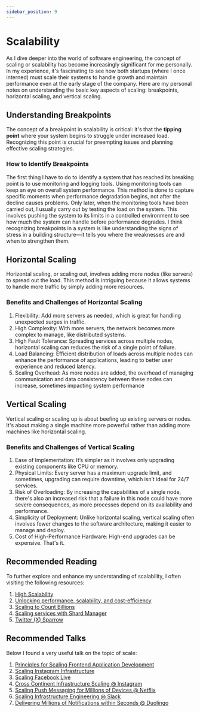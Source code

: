 ```yaml
---
sidebar_position: 9
---
```


# Scalability

As I dive deeper into the world of software engineering, the concept of scaling or scalability has become increasingly significant for me personally. In my experience, it's fascinating to see how both startups (where I once interned) must scale their systems to handle growth and maintain performance even at the early stage of the company. Here are my personal notes on understanding the basic key aspects of scaling: breakpoints, horizontal scaling, and vertical scaling.

## Understanding Breakpoints

The concept of a breakpoint in scalability is critical: it's that the **tipping point** where your system begins to struggle under increased load. Recognizing this point is crucial for preempting issues and planning effective scaling strategies.

### How to Identify Breakpoints

The first thing I have to do to identify a system that has reached its breaking point is to use monitoring and logging tools. Using monitoring tools can keep an eye on overall system performance. This method is done to capture specific moments when performance degradation begins, not after the decline causes problems. Only later, when the monitoring tools have been carried out, I usually carry out by testing the load on the system. This involves pushing the system to its limits in a controlled environment to see how much the system can handle before performance degrades. I think recognizing breakpoints in a system is like understanding the signs of stress in a building structure—it tells you where the weaknesses are and when to strengthen them.

## Horizontal Scaling

Horizontal scaling, or scaling out, involves adding more nodes (like servers) to spread out the load. This method is intriguing because it allows systems to handle more traffic by simply adding more resources.

### Benefits and Challenges of Horizontal Scaling

1. Flexibility:  Add more servers as needed, which is great for handling unexpected surges in traffic.
2. High Complexity: With more servers, the network becomes more complex to manage, like distributed systems.
3. High Fault Tolerance: Spreading services across multiple nodes, horizontal scaling can reduces the risk of a single point of failure. 
4. Load Balancing: Efficient distribution of loads across multiple nodes can enhance the performance of applications, leading to better user experience and reduced latency.
5. Scaling Overhead: As more nodes are added, the overhead of managing communication and data consistency between these nodes can increase, sometimes impacting system performance


## Vertical Scaling

Vertical scaling or scaling up is about beefing up existing servers or nodes. It's about making a single machine more powerful rather than adding more machines like horizontal scaling.

### Benefits and Challenges of Vertical Scaling

1. Ease of Implementation: It’s simpler as it involves only upgrading existing components like CPU or memory.
2. Physical Limits: Every server has a maximum upgrade limit, and sometimes, upgrading can require downtime, which isn’t ideal for 24/7 services.
3. Risk of Overloading: By increasing the capabilities of a single node, there's also an increased risk that a failure in this node could have more severe consequences, as more processes depend on its availability and performance.
4. Simplicity of Deployment: Unlike horizontal scaling, vertical scaling often involves fewer changes to the software architecture, making it easier to manage and deploy.
5. Cost of High-Performance Hardware: High-end upgrades can be expensive. That's it.

## Recommended Reading

To further explore and enhance my understanding of scalability, I often visiting the following resources:

1. [High Scalability](https://highscalability.com/)
2. [Unlocking performance, scalability, and cost-efficiency](https://blog.zomato.com/switching-from-tidb-to-dynamodb)
3. [Scaling to Count Billions](https://www.canva.dev/blog/engineering/scaling-to-count-billions/)
4. [Scaling services with Shard Manager](https://engineering.fb.com/2020/08/24/production-engineering/scaling-services-with-shard-manager/)
5. [Twitter (X) Sparrow](https://blog.x.com/engineering/en_us/topics/infrastructure/2022/twitter-sparrow-tackles-data-storage-challenges-of-scale)

## Recommended Talks

Below I found a very useful talk on the topic of scale:

1. [Principles for Scaling Frontend Application Development](https://www.youtube.com/watch?v=tqhLK0Fb5_4)
2. [Scaling Instagram Infrastructure](https://www.youtube.com/watch?v=hnpzNAPiC0E)
3. [Scaling Facebook Live](https://www.youtube.com/watch?v=IO4teCbHvZw)
4. [Cross Continent Infrastructure Scaling @ Instagram](https://www.youtube.com/watch?v=IFPHQo-o6Vo)
5. [Scaling Push Messaging for Millions of Devices @ Netflix](https://www.youtube.com/watch?v=6w6E_B55p0E)
6. [Scaling Infrastructure Engineering @ Slack](https://www.youtube.com/watch?v=yHBwoZh1Mxg&list=PLndbWGuLoHeYTBaqFu31Nac-19qsdUl_V&index=128)
7. [Delivering Millions of Notifications within Seconds @ Duolingo](https://www.youtube.com/watch?v=J_sGZnAJhbw)